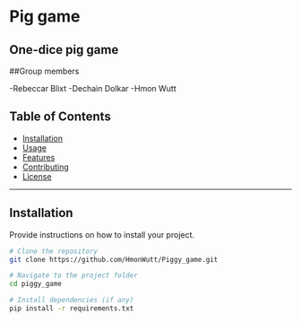 # Pig game

## One-dice pig game

##Group members

-Rebeccar Blixt
-Dechain Dolkar
-Hmon Wutt

## Table of Contents

- [Installation](#installation)
- [Usage](#usage)
- [Features](#features)
- [Contributing](#contributing)
- [License](#license)

---

## Installation

Provide instructions on how to install your project.

```bash
# Clone the repository
git clone https://github.com/HmonWutt/Piggy_game.git

# Navigate to the project folder
cd piggy_game

# Install dependencies (if any)
pip install -r requirements.txt
```
